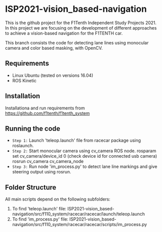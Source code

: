 # ISP2021-vision_based-navigation
This is the github project for the F1Tenth Independent Study Projects 2021. In this project we are focusing on the development of different approaches to achieve a vision-based navigation for the F1TENTH car.

This branch consists the code for detecting lane lines using monocular camera and color based masking, with OpenCV.


## Requirements
- Linux Ubuntu (tested on versions 16.04)
- ROS Kinetic

## Installation
Installationa and run requirements from https://github.com/f1tenth/f1tenth_system



## Running the code
* `Step 1:` Launch 'teleop.launch' file from racecar package using roslaunch.
* `Step 2:` Start monocular camera using cv_camera ROS node.
rosparam set cv_camera/device_id 0 (check device id for connected usb camera)
rosrun cv_camera cv_camera_node
* `Step 3:` Run node 'im_process.py' to detect lane line markings and give steering output using rosrun.



## Folder Structure

All main scripts depend on the following subfolders:

1. To find 'teleop.launch' file:  ISP2021-vision_based-navigation/src/f110_system/racecar/racecar/launch/teleop.launch 
2. To find 'im_process.py' file: ISP2021-vision_based-navigation/src/f110_system/racecar/racecar/scripts/im_process.py
